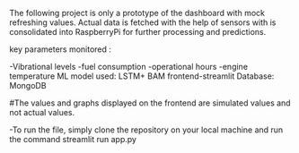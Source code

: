 The following project is only a prototype of the dashboard with mock refreshing values. Actual data is fetched with the help of sensors with is consolidated into RaspberryPi for further processing and predictions. 

key parameters monitored :

-Vibrational levels
-fuel consumption
-operational hours
-engine temperature
ML model used: LSTM+ BAM
frontend-streamlit
Database: MongoDB 
 

#The values and graphs displayed on the frontend are simulated values and not actual values.


-To run the file, simply clone the repository on your local machine and run the command 
streamlit run app.py
